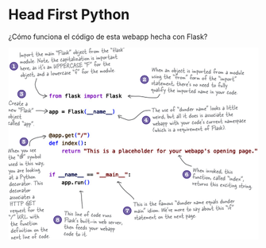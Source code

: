 # Head First Python

¿Cómo funciona el código de esta webapp hecha con Flask?

![](2024-01-07-19-25-01.png)